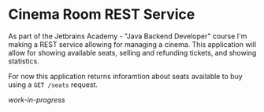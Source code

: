 # Cinema Room REST Service

As part of the Jetbrains Academy - "Java Backend Developer" course I'm making a REST service allowing for managing a cinema. This application will allow for showing available seats, selling and refunding tickets, and showing statistics.

For now this application returns inforamtion about seats available to buy using a `GET /seats` request.

*work-in-progress*
